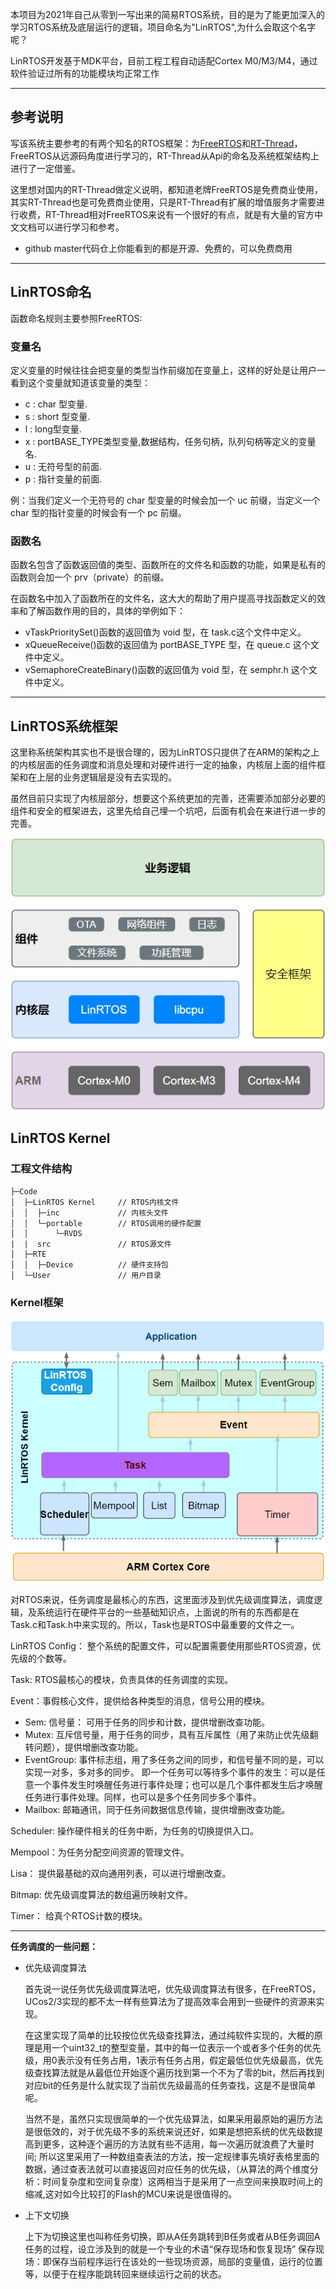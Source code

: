 
本项目为2021年自己从零到一写出来的简易RTOS系统，目的是为了能更加深入的学习RTOS系统及底层运行的逻辑，项目命名为"LinRTOS",为什么会取这个名字呢？

LinRTOS开发基于MDK平台，目前工程工程自动适配Cortex M0/M3/M4，通过软件验证过所有的功能模块均正常工作

---
## 参考说明
写该系统主要参考的有两个知名的RTOS框架：为[FreeRTOS](https://freertos.org/RTOS.html)和[RT-Thread](https://www.rt-thread.org/document/site/#/rt-thread-version/rt-thread-standard/README)，FreeRTOS从远源码角度进行学习的，RT-Thread从Api的命名及系统框架结构上进行了一定借鉴。

这里想对国内的RT-Thread做定义说明，都知道老牌FreeRTOS是免费商业使用，其实RT-Thread也是可免费商业使用，只是RT-Thread有扩展的增值服务才需要进行收费，RT-Thread相对FreeRTOS来说有一个很好的有点，就是有大量的官方中文文档可以进行学习和参考。
- github master代码仓上你能看到的都是开源、免费的，可以免费商用
---
## LinRTOS命名
函数命名规则主要参照FreeRTOS:

### **变量名**

定义变量的时候往往会把变量的类型当作前缀加在变量上，这样的好处是让用户一看到这个变量就知道该变量的类型：
- c : char 型变量.
- s : short 型变量.
- l : long型变量.
- x : portBASE_TYPE类型变量,数据结构，任务句柄，队列句柄等定义的变量名.
- u : 无符号型的前面.
- p : 指针变量的前面.

例：当我们定义一个无符号的 char 型变量的时候会加一个 uc 前缀，当定义一个char 型的指针变量的时候会有一个 pc 前缀。

### **函数名**

函数名包含了函数返回值的类型、函数所在的文件名和函数的功能，如果是私有的函数则会加一个 prv（private）的前缀。

在函数名中加入了函数所在的文件名，这大大的帮助了用户提高寻找函数定义的效率和了解函数作用的目的，具体的举例如下：

- vTaskPrioritySet()函数的返回值为 void 型，在 task.c这个文件中定义。
- xQueueReceive()函数的返回值为 portBASE_TYPE 型，在 queue.c 这个文件中定义。
- vSemaphoreCreateBinary()函数的返回值为 void 型，在 semphr.h 这个文件中定义。

---

## LinRTOS系统框架
这里称系统架构其实也不是很合理的，因为LinRTOS只提供了在ARM的架构之上的内核层面的任务调度和消息处理和对硬件进行一定的抽象，内核层上面的组件框架和在上层的业务逻辑层是没有去实现的。

虽然目前只实现了内核层部分，想要这个系统更加的完善，还需要添加部分必要的组件和安全的框架进去，这里先给自己埋一个坑吧，后面有机会在来进行进一步的完善。

![整体框架](./Image/整体框图.png)

## LinRTOS Kernel
### 工程文件结构

    ├─Code
    │  ├─LinRTOS Kernel     // RTOS内核文件
    │  │  ├─inc             // 内核头文件
    │  │  └─portable        // RTOS调用的硬件配置
    │  │      └─RVDS
    |  |  src               // RTOS源文件
    │  ├─RTE
    │  │  ├─Device          // 硬件支持包
    │  └─User               // 用户目录

### Kernel框架
![Kelnel框架](./Image/LinRTOS_Kernel.png)

对RTOS来说，任务调度是最核心的东西，这里面涉及到优先级调度算法，调度逻辑，及系统运行在硬件平台的一些基础知识点，上面说的所有的东西都是在Task.c和Task.h中来实现的。所以，Task也是RTOS中最重要的文件之一。


LinRTOS Config： 整个系统的配置文件，可以配置需要使用那些RTOS资源，优先级的个数等。

Task: RTOS最核心的模块，负责具体的任务调度的实现。

Event：事假核心文件，提供给各种类型的消息，信号公用的模块。
- Sem: 信号量： 可用于任务的同步和计数，提供增删改查功能。
- Mutex: 互斥信号量，用于任务的同步，具有互斥属性（用了来防止优先级翻转问题），提供增删改查功能。
- EventGroup: 事件标志组，用了多任务之间的同步，和信号量不同的是，可以实现一对多，多对多的同步。 即一个任务可以等待多个事件的发生：可以是任意一个事件发生时唤醒任务进行事件处理；也可以是几个事件都发生后才唤醒任务进行事件处理。同样，也可以是多个任务同步多个事件。
- Mailbox: 邮箱通讯，同于任务间数据信息传输，提供增删改查功能。

Scheduler: 操作硬件相关的任务中断，为任务的切换提供入口。

Mempool：为任务分配空间资源的管理文件。

Lisa： 提供最基础的双向通用列表，可以进行增删改查。

Bitmap: 优先级调度算法的数组遍历映射文件。

Timer： 给真个RTOS计数的模块。

---

**任务调度的一些问题：**

- 优先级调度算法

    首先说一说任务优先级调度算法吧，优先级调度算法有很多，在FreeRTOS，UCos2/3实现的都不太一样有些算法为了提高效率会用到一些硬件的资源来实现。

    在这里实现了简单的比较按位优先级查找算法，通过纯软件实现的，大概的原理是用一个uint32_t的整型变量，其中的每一位表示一个或者多个任务的优先级，用0表示没有任务占用，1表示有任务占用，假定最低位优先级最高，优先级查找算法就是从最低位开始逐个遍历找到第一个不为了零的bit，然后再找到对应bit的任务是什么就实现了当前优先级最高的任务查找，这是不是很简单呢。

    当然不是，虽然只实现很简单的一个优先级算法，如果采用最原始的遍历方法是很低效的，对于优先级不多的系统来说还好，如果是想把系统的优先级数提高到更多，这种逐个遍历的方法就有些不适用，每一次遍历就浪费了大量时间; 所以这里采用了一种数组查表法的方法，按一定规律事先填好表格里面的数据，通过查表法就可以直接返回对应任务的优先级，（从算法的两个维度分析：时间复杂度和空间复杂度）这两相当于是采用了一点空间来换取时间上的缩减,这对如今比较打的Flash的MCU来说是很值得的。

- 上下文切换

    上下为切换这里也叫称任务切换，即从A任务跳转到B任务或者从B任务调回A任务的过程，设立涉及到的就是一个专业的术语“保存现场和恢复现场”
    保存现场：即保存当前程序运行在该处的一些现场资源，局部的变量值，运行的位置等，以便于在程序能跳转回来继续运行之前的状态。


